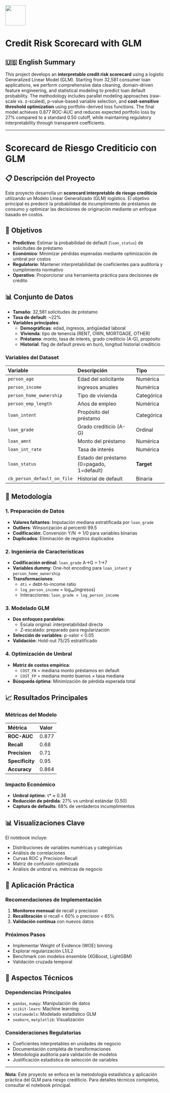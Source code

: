 <img src="https://r2cdn.perplexity.ai/pplx-full-logo-primary-dark%402x.png" style="height:64px;margin-right:32px"/>

# Credit Risk Scorecard with GLM

## 🇺🇸 English Summary

This project develops an **interpretable credit risk scorecard** using a logistic Generalized Linear Model (GLM). Starting from 32,581 consumer loan applications, we perform comprehensive data cleaning, domain-driven feature engineering, and statistical modeling to predict loan default probability. The methodology includes parallel modeling approaches (raw-scale vs. z-scaled), p-value-based variable selection, and **cost-sensitive threshold optimization** using portfolio-derived loss functions. The final model achieves 0.877 ROC-AUC and reduces expected portfolio loss by 27% compared to a standard 0.50 cutoff, while maintaining regulatory interpretability through transparent coefficients.

***

# Scorecard de Riesgo Crediticio con GLM

## 📋 Descripción del Proyecto

Este proyecto desarrolla un **scorecard interpretable de riesgo crediticio** utilizando un Modelo Linear Generalizado (GLM) logístico. El objetivo principal es predecir la probabilidad de incumplimiento de préstamos de consumo y optimizar las decisiones de originación mediante un enfoque basado en costos.

## 🎯 Objetivos

- **Predictivo**: Estimar la probabilidad de default (`loan_status`) de solicitudes de préstamo
- **Económico**: Minimizar pérdidas esperadas mediante optimización de umbral por costos
- **Regulatorio**: Mantener interpretabilidad de coeficientes para auditoría y cumplimiento normativo
- **Operativo**: Proporcionar una herramienta práctica para decisiones de crédito


## 📊 Conjunto de Datos

- **Tamaño**: 32,581 solicitudes de préstamo
- **Tasa de default**: ~22%
- **Variables principales**:
    - **Demográficas**: edad, ingresos, antigüedad laboral
    - **Vivienda**: tipo de tenencia (RENT, OWN, MORTGAGE, OTHER)
    - **Préstamo**: monto, tasa de interés, grado crediticio (A-G), propósito
    - **Historial**: flag de default previo en buró, longitud historial crediticio


### Variables del Dataset

| Variable | Descripción | Tipo |
| :-- | :-- | :-- |
| `person_age` | Edad del solicitante | Numérica |
| `person_income` | Ingresos anuales | Numérica |
| `person_home_ownership` | Tipo de vivienda | Categórica |
| `person_emp_length` | Años de empleo | Numérica |
| `loan_intent` | Propósito del préstamo | Categórica |
| `loan_grade` | Grado crediticio (A-G) | Ordinal |
| `loan_amnt` | Monto del préstamo | Numérica |
| `loan_int_rate` | Tasa de interés | Numérica |
| `loan_status` | Estado del préstamo (0=pagado, 1=default) | **Target** |
| `cb_person_default_on_file` | Historial de default | Binaria |

## 🔧 Metodología

### 1. Preparación de Datos

- **Valores faltantes**: Imputación mediana estratificada por `loan_grade`
- **Outliers**: Winsorización al percentil 99.5
- **Codificación**: Conversión Y/N → 1/0 para variables binarias
- **Duplicados**: Eliminación de registros duplicados


### 2. Ingeniería de Características

- **Codificación ordinal**: `loan_grade` A→G = 1→7
- **Variables dummy**: One-hot encoding para `loan_intent` y `person_home_ownership`
- **Transformaciones**:
    - `dti` = debt-to-income ratio
    - `log_person_income` = log₁₀(ingresos)
    - Interacciones: `loan_grade × log_person_income`


### 3. Modelado GLM

- **Dos enfoques paralelos**:
    - Escala original: interpretabilidad directa
    - Z-escalado: preparado para regularización
- **Selección de variables**: p-valor < 0.05
- **Validación**: Hold-out 75/25 estratificado


### 4. Optimización de Umbral

- **Matriz de costos empírica**:
    - `COST_FN` = mediana monto préstamos en default
    - `COST_FP` = mediana monto buenos × tasa mediana
- **Búsqueda óptima**: Minimización de pérdida esperada total


## 📈 Resultados Principales

### Métricas del Modelo

| Métrica | Valor |
| :-- | :-- |
| **ROC-AUC** | 0.877 |
| **Recall** | 0.68 |
| **Precision** | 0.71 |
| **Specificity** | 0.95 |
| **Accuracy** | 0.864 |

### Impacto Económico

- **Umbral óptimo**: τ* ≈ 0.38
- **Reducción de pérdida**: 27% vs umbral estándar (0.50)
- **Captura de defaults**: 68% de verdaderos incumplimientos


## 📊 Visualizaciones Clave

El notebook incluye:

- Distribuciones de variables numéricas y categóricas
- Análisis de correlaciones
- Curvas ROC y Precision-Recall
- Matriz de confusión optimizada
- Análisis de umbral vs. métricas de negocio


## 💼 Aplicación Práctica

### Recomendaciones de Implementación

1. **Monitoreo mensual** de recall y precision
2. **Recalibración** si recall < 60% o precision < 65%
3. **Validación continua** con nuevos datos

### Próximos Pasos

- Implementar Weight of Evidence (WOE) binning
- Explorar regularización L1/L2
- Benchmark con modelos ensemble (XGBoost, LightGBM)
- Validación cruzada temporal


## 📝 Aspectos Técnicos

### Dependencias Principales

- `pandas`, `numpy`: Manipulación de datos
- `scikit-learn`: Machine learning
- `statsmodels`: Modelado estadístico GLM
- `seaborn`, `matplotlib`: Visualización


### Consideraciones Regulatorias

- Coeficientes interpretables en unidades de negocio
- Documentación completa de transformaciones
- Metodología auditoria para validación de modelos
- Justificación estadística de selección de variables

***

**Nota**: Este proyecto se enfoca en la metodología estadística y aplicación práctica del GLM para riesgo crediticio. Para detalles técnicos completos, consultar el notebook principal.

